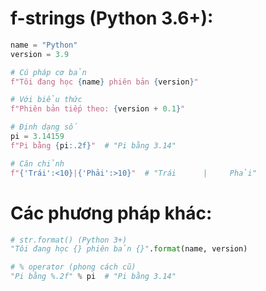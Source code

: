 # f-strings (Python 3.6+):

```python
name = "Python"
version = 3.9

# Cú pháp cơ bản
f"Tôi đang học {name} phiên bản {version}"

# Với biểu thức
f"Phiên bản tiếp theo: {version + 0.1}"

# Định dạng số
pi = 3.14159
f"Pi bằng {pi:.2f}"  # "Pi bằng 3.14"

# Căn chỉnh
f"{'Trái':<10}|{'Phải':>10}"  # "Trái      |     Phải"
```

# Các phương pháp khác:

```python
# str.format() (Python 3+)
"Tôi đang học {} phiên bản {}".format(name, version)

# % operator (phong cách cũ)
"Pi bằng %.2f" % pi  # "Pi bằng 3.14"
```